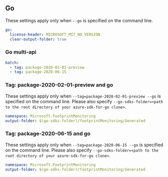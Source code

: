## Go

These settings apply only when `--go` is specified on the command line.

```yaml $(go)
go:
  license-header: MICROSOFT_MIT_NO_VERSION
  clear-output-folder: true
```

### Go multi-api

``` yaml $(go) && $(multiapi)
batch:
  - tag: package-2020-02-01-preview
  - tag: package-2020-06-15
```

### Tag: package-2020-02-01-preview and go

These settings apply only when `--tag=package-2020-02-01-preview --go` is specified on the command line.
Please also specify `--go-sdks-folder=<path to the root directory of your azure-sdk-for-go clone>`.

```yaml $(tag) == 'package-2020-02-01-preview' && $(go)
namespace: Microsoft.FootprintMonitoring
output-folder: $(go-sdks-folder)/footprintMonitoring/Generated
```

### Tag: package-2020-06-15 and go

These settings apply only when `--tag=package-2020-06-15 --go` is specified on the command line.
Please also specify `--go-sdks-folder=<path to the root directory of your azure-sdk-for-go clone>`.

```yaml $(tag) == 'package-2020-06-15' && $(go)
namespace: Microsoft.FootprintMonitoring
output-folder: $(go-sdks-folder)/footprintMonitoring/Generated
```
